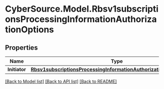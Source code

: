# CyberSource.Model.Rbsv1subscriptionsProcessingInformationAuthorizationOptions
## Properties

Name | Type | Description | Notes
------------ | ------------- | ------------- | -------------
**Initiator** | [**Rbsv1subscriptionsProcessingInformationAuthorizationOptionsInitiator**](Rbsv1subscriptionsProcessingInformationAuthorizationOptionsInitiator.md) |  | [optional] 

[[Back to Model list]](../README.md#documentation-for-models) [[Back to API list]](../README.md#documentation-for-api-endpoints) [[Back to README]](../README.md)

